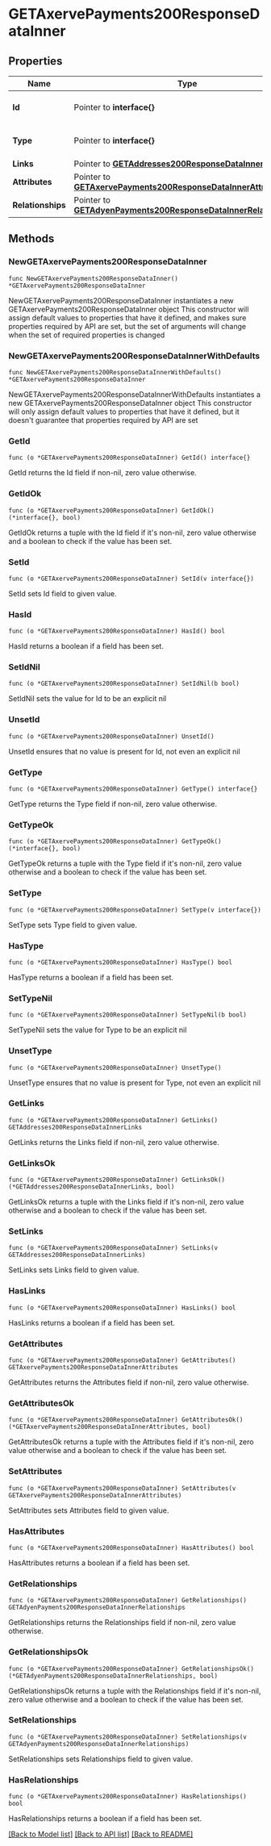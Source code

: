 # GETAxervePayments200ResponseDataInner

## Properties

Name | Type | Description | Notes
------------ | ------------- | ------------- | -------------
**Id** | Pointer to **interface{}** | The resource&#39;s id | [optional] 
**Type** | Pointer to **interface{}** | The resource&#39;s type | [optional] 
**Links** | Pointer to [**GETAddresses200ResponseDataInnerLinks**](GETAddresses200ResponseDataInnerLinks.md) |  | [optional] 
**Attributes** | Pointer to [**GETAxervePayments200ResponseDataInnerAttributes**](GETAxervePayments200ResponseDataInnerAttributes.md) |  | [optional] 
**Relationships** | Pointer to [**GETAdyenPayments200ResponseDataInnerRelationships**](GETAdyenPayments200ResponseDataInnerRelationships.md) |  | [optional] 

## Methods

### NewGETAxervePayments200ResponseDataInner

`func NewGETAxervePayments200ResponseDataInner() *GETAxervePayments200ResponseDataInner`

NewGETAxervePayments200ResponseDataInner instantiates a new GETAxervePayments200ResponseDataInner object
This constructor will assign default values to properties that have it defined,
and makes sure properties required by API are set, but the set of arguments
will change when the set of required properties is changed

### NewGETAxervePayments200ResponseDataInnerWithDefaults

`func NewGETAxervePayments200ResponseDataInnerWithDefaults() *GETAxervePayments200ResponseDataInner`

NewGETAxervePayments200ResponseDataInnerWithDefaults instantiates a new GETAxervePayments200ResponseDataInner object
This constructor will only assign default values to properties that have it defined,
but it doesn't guarantee that properties required by API are set

### GetId

`func (o *GETAxervePayments200ResponseDataInner) GetId() interface{}`

GetId returns the Id field if non-nil, zero value otherwise.

### GetIdOk

`func (o *GETAxervePayments200ResponseDataInner) GetIdOk() (*interface{}, bool)`

GetIdOk returns a tuple with the Id field if it's non-nil, zero value otherwise
and a boolean to check if the value has been set.

### SetId

`func (o *GETAxervePayments200ResponseDataInner) SetId(v interface{})`

SetId sets Id field to given value.

### HasId

`func (o *GETAxervePayments200ResponseDataInner) HasId() bool`

HasId returns a boolean if a field has been set.

### SetIdNil

`func (o *GETAxervePayments200ResponseDataInner) SetIdNil(b bool)`

 SetIdNil sets the value for Id to be an explicit nil

### UnsetId
`func (o *GETAxervePayments200ResponseDataInner) UnsetId()`

UnsetId ensures that no value is present for Id, not even an explicit nil
### GetType

`func (o *GETAxervePayments200ResponseDataInner) GetType() interface{}`

GetType returns the Type field if non-nil, zero value otherwise.

### GetTypeOk

`func (o *GETAxervePayments200ResponseDataInner) GetTypeOk() (*interface{}, bool)`

GetTypeOk returns a tuple with the Type field if it's non-nil, zero value otherwise
and a boolean to check if the value has been set.

### SetType

`func (o *GETAxervePayments200ResponseDataInner) SetType(v interface{})`

SetType sets Type field to given value.

### HasType

`func (o *GETAxervePayments200ResponseDataInner) HasType() bool`

HasType returns a boolean if a field has been set.

### SetTypeNil

`func (o *GETAxervePayments200ResponseDataInner) SetTypeNil(b bool)`

 SetTypeNil sets the value for Type to be an explicit nil

### UnsetType
`func (o *GETAxervePayments200ResponseDataInner) UnsetType()`

UnsetType ensures that no value is present for Type, not even an explicit nil
### GetLinks

`func (o *GETAxervePayments200ResponseDataInner) GetLinks() GETAddresses200ResponseDataInnerLinks`

GetLinks returns the Links field if non-nil, zero value otherwise.

### GetLinksOk

`func (o *GETAxervePayments200ResponseDataInner) GetLinksOk() (*GETAddresses200ResponseDataInnerLinks, bool)`

GetLinksOk returns a tuple with the Links field if it's non-nil, zero value otherwise
and a boolean to check if the value has been set.

### SetLinks

`func (o *GETAxervePayments200ResponseDataInner) SetLinks(v GETAddresses200ResponseDataInnerLinks)`

SetLinks sets Links field to given value.

### HasLinks

`func (o *GETAxervePayments200ResponseDataInner) HasLinks() bool`

HasLinks returns a boolean if a field has been set.

### GetAttributes

`func (o *GETAxervePayments200ResponseDataInner) GetAttributes() GETAxervePayments200ResponseDataInnerAttributes`

GetAttributes returns the Attributes field if non-nil, zero value otherwise.

### GetAttributesOk

`func (o *GETAxervePayments200ResponseDataInner) GetAttributesOk() (*GETAxervePayments200ResponseDataInnerAttributes, bool)`

GetAttributesOk returns a tuple with the Attributes field if it's non-nil, zero value otherwise
and a boolean to check if the value has been set.

### SetAttributes

`func (o *GETAxervePayments200ResponseDataInner) SetAttributes(v GETAxervePayments200ResponseDataInnerAttributes)`

SetAttributes sets Attributes field to given value.

### HasAttributes

`func (o *GETAxervePayments200ResponseDataInner) HasAttributes() bool`

HasAttributes returns a boolean if a field has been set.

### GetRelationships

`func (o *GETAxervePayments200ResponseDataInner) GetRelationships() GETAdyenPayments200ResponseDataInnerRelationships`

GetRelationships returns the Relationships field if non-nil, zero value otherwise.

### GetRelationshipsOk

`func (o *GETAxervePayments200ResponseDataInner) GetRelationshipsOk() (*GETAdyenPayments200ResponseDataInnerRelationships, bool)`

GetRelationshipsOk returns a tuple with the Relationships field if it's non-nil, zero value otherwise
and a boolean to check if the value has been set.

### SetRelationships

`func (o *GETAxervePayments200ResponseDataInner) SetRelationships(v GETAdyenPayments200ResponseDataInnerRelationships)`

SetRelationships sets Relationships field to given value.

### HasRelationships

`func (o *GETAxervePayments200ResponseDataInner) HasRelationships() bool`

HasRelationships returns a boolean if a field has been set.


[[Back to Model list]](../README.md#documentation-for-models) [[Back to API list]](../README.md#documentation-for-api-endpoints) [[Back to README]](../README.md)


